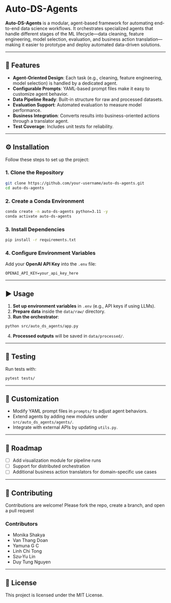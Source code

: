# Auto-DS-Agents

**Auto-DS-Agents** is a modular, agent-based framework for automating end-to-end data science workflows.
It orchestrates specialized agents that handle different stages of the ML lifecycle—data cleaning, feature engineering, model selection, evaluation, and business action translation—making it easier to prototype and deploy automated data-driven solutions.

---

## 🚀 Features

* **Agent-Oriented Design**: Each task (e.g., cleaning, feature engineering, model selection) is handled by a dedicated agent.
* **Configurable Prompts**: YAML-based prompt files make it easy to customize agent behavior.
* **Data Pipeline Ready**: Built-in structure for raw and processed datasets.
* **Evaluation Support**: Automated evaluation to measure model performance.
* **Business Integration**: Converts results into business-oriented actions through a translator agent.
* **Test Coverage**: Includes unit tests for reliability.

---

## ⚙️ Installation

Follow these steps to set up the project:

### 1. Clone the Repository

```bash
git clone https://github.com/your-username/auto-ds-agents.git
cd auto-ds-agents
```

### 2. Create a Conda Environment

```bash
conda create -n auto-ds-agents python=3.11 -y
conda activate auto-ds-agents
```

### 3. Install Dependencies

```bash
pip install -r requirements.txt
```

### 4. Configure Environment Variables

Add your **OpenAI API Key** into the `.env` file:

```
OPENAI_API_KEY=your_api_key_here
```

---

## ▶️ Usage

1. **Set up environment variables** in `.env` (e.g., API keys if using LLMs).
2. **Prepare data** inside the `data/raw/` directory.
3. **Run the orchestrator**:

```bash
python src/auto_ds_agents/app.py
```

4. **Processed outputs** will be saved in `data/processed/`.

---

## 🧪 Testing

Run tests with:

```bash
pytest tests/
```

---

## 🔧 Customization

* Modify YAML prompt files in `prompts/` to adjust agent behaviors.
* Extend agents by adding new modules under `src/auto_ds_agents/agents/`.
* Integrate with external APIs by updating `utils.py`.

---

## 📌 Roadmap

* [ ] Add visualization module for pipeline runs
* [ ] Support for distributed orchestration
* [ ] Additional business action translators for domain-specific use cases

---

## 🤝 Contributing

Contributions are welcome! Please fork the repo, create a branch, and open a pull request

### Contributors
- Monika Shakya  
- Van Thang Doan
- Yamuna G C  
- Linh Chi Tong  
- Szu-Yu Lin
- Duy Tung Nguyen

---

## 📜 License

This project is licensed under the MIT License.


